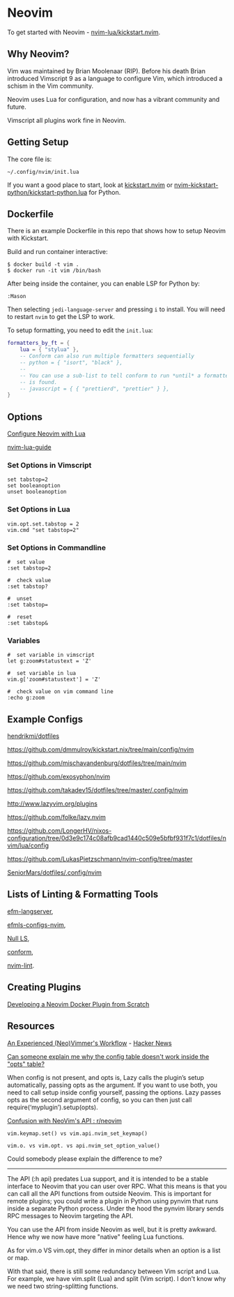# Neovim

To get started with Neovim - [nvim-lua/kickstart.nvim](https://github.com/nvim-lua/kickstart.nvim).

## Why Neovim?

Vim was maintained by Brian Moolenaar (RIP).  Before his death Brian introduced Vimscript 9 as a language to configure Vim, which introduced a schism in the Vim community.

Neovim uses Lua for configuration, and now has a vibrant community and future.

Vimscript all plugins work fine in Neovim.

## Getting Setup

The core file is:

```
~/.config/nvim/init.lua
```

If you want a good place to start, look at [kickstart.nvim](https://github.com/nvim-lua/kickstart.nvim) or [nvim-kickstart-python/kickstart-python.lua](https://github.com/chrisgrieser/nvim-kickstart-python/blob/main/kickstart-python.lua) for Python.

## Dockerfile

There is an example Dockerfile in this repo that shows how to setup Neovim with Kickstart.

Build and run container interactive:

```shell-session
$ docker build -t vim . 
$ docker run -it vim /bin/bash
```

After being inside the container, you can enable LSP for Python by:

```
:Mason
```

Then selecting `jedi-language-server` and pressing `i` to install.  You will need to restart `nvim` to get the LSP to work.

To setup formatting, you need to edit the `init.lua`:

```lua
formatters_by_ft = {
	lua = { "stylua" },
	-- Conform can also run multiple formatters sequentially
	-- python = { "isort", "black" },
	--
	-- You can use a sub-list to tell conform to run *until* a formatter
	-- is found.
	-- javascript = { { "prettierd", "prettier" } },
}
```

## Options

[Configure Neovim with Lua](https://vonheikemen.github.io/devlog/tools/configuring-neovim-using-lua/)

[nvim-lua-guide](https://github.com/nanotee/nvim-lua-guide)

### Set Options in Vimscript

```
set tabstop=2
set booleanoption
unset booleanoption
```

### Set Options in Lua

```
vim.opt.set.tabstop = 2
vim.cmd "set tabstop=2"
```

### Set Options in Commandline

```
#  set value
:set tabstop=2

#  check value
:set tabstop?

#  unset
:set tabstop=

#  reset
:set tabstop&
```

### Variables

```
#  set variable in vimscript
let g:zoom#statustext = 'Z'

#  set variable in lua
vim.g['zoom#statustext'] = 'Z'

#  check value on vim command line
:echo g:zoom
```

## Example Configs

[hendrikmi/dotfiles](https://github.com/hendrikmi/dotfiles)

https://github.com/dmmulroy/kickstart.nix/tree/main/config/nvim

https://github.com/mischavandenburg/dotfiles/tree/main/nvim

https://github.com/exosyphon/nvim

https://github.com/takadev15/dotfiles/tree/master/.config/nvim

http://www.lazyvim.org/plugins

https://github.com/folke/lazy.nvim

https://github.com/LongerHV/nixos-configuration/tree/0d3e9c174c08afb9cad1440c509e5bfbf931f7c1/dotfiles/nvim/lua/config

https://github.com/LukasPietzschmann/nvim-config/tree/master

[SeniorMars/dotfiles/.config/nvim](https://github.com/SeniorMars/dotfiles/tree/master/.config/nvim)

## Lists of Linting & Formatting Tools

[efm-langserver](https://github.com/mattn/efm-langserver),

[efmls-configs-nvim](https://github.com/creativenull/efmls-configs-nvim/blob/main/supported-linters-and-formatters.md),

[Null LS](https://github.com/jose-elias-alvarez/null-ls.nvim/blob/main/doc/BUILTINS.md),

[conform](https://github.com/stevearc/conform.nvim#formatters),

[nvim-lint](https://github.com/mfussenegger/nvim-lint#available-linters).

## Creating Plugins

[Developing a Neovim Docker Plugin from Scratch](https://www.youtube.com/watch?v=HXABdG3xJW4)

## Resources

[An Experienced (Neo)Vimmer's Workflow](https://seniormars.com/posts/neovim-workflow/) - [Hacker News](https://news.ycombinator.com/item?id=40798723)

[Can someone explain me why the config table doesn't work inside the "opts" table?](https://www.reddit.com/r/neovim/comments/1barpx5/whichkeynvim_can_someone_explain_me_why_the/?share_id=ExbL8Hb7xuIJ0DUdEfUp_&utm_name=androidcss)

When config is not present, and opts is, Lazy calls the plugin’s setup automatically, passing opts as the argument. If you want to use both, you need to call setup inside config yourself, passing the options. Lazy passes opts as the second argument of config, so you can then just call require(‘myplugin’).setup(opts). 

[Confusion with NeoVim's API : r/neovim](https://www.reddit.com/r/neovim/comments/1b9zg0z/confusion_with_neovims_api/?share_id=9ecGfoQYp3MIA2d2rkYk1&utm_name=androidcss)

    vim.keymap.set() vs vim.api.nvim_set_keymap()

    vim.o. vs vim.opt. vs api.nvim_set_option_value()

Could somebody please explain the difference to me? 

---

The API (:h api) predates Lua support, and it is intended to be a stable interface to Neovim that you can user over RPC. What this means is that you can call all the API functions from outside Neovim. This is important for remote plugins; you could write a plugin in Python using pynvim that runs inside a separate Python process. Under the hood the pynvim library sends RPC messages to Neovim targeting the API.

You can use the API from inside Neovim as well, but it is pretty awkward. Hence why we now have more "native" feeling Lua functions.

As for vim.o VS vim.opt, they differ in minor details when an option is a list or map.

With that said, there is still some redundancy between Vim script and Lua. For example, we have vim.split (Lua) and split (Vim script). I don't know why we need two string-splitting functions.
